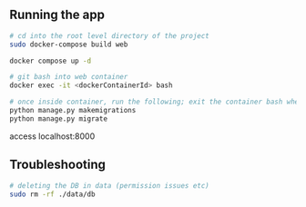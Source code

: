 ## Running the app

```bash
# cd into the root level directory of the project
sudo docker-compose build web

docker compose up -d

# git bash into web container
docker exec -it <dockerContainerId> bash

# once inside container, run the following; exit the container bash when done
python manage.py makemigrations
python manage.py migrate
```

access localhost:8000

## Troubleshooting

```bash
# deleting the DB in data (permission issues etc)
sudo rm -rf ./data/db
```
